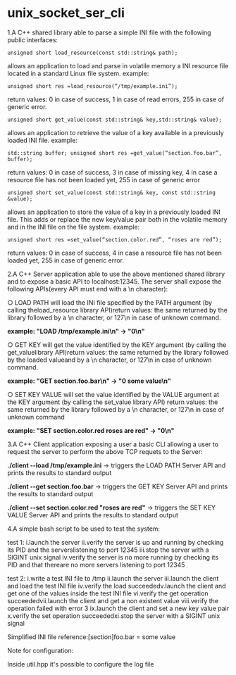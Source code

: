 # unix_socket_ser_cli

1.A C++ shared library able to parse a simple INI file with the following public interfaces:

  ```unsigned short load_resource(const std::string& path);```

allows an application to load and parse in volatile memory a INI resource file located in a standard Linux file system. example:

  ```unsigned short res =load_resource(“/tmp/example.ini”);```

return values: 0 in case of success, 1 in case of read errors, 255 in case of generic error.

  ```unsigned short get_value(const std::string& key,std::string& value);```

allows an application to retrieve the value of a key available in a previously loaded INI file. example: 

  ```std::string buffer; unsigned short res =get_value(“section.foo.bar”, buffer);```

return values: 0 in case of success, 3 in case of missing key, 4 in case a resource file has not been loaded yet, 255 in case of generic error

  ```unsigned short set_value(const std::string& key, const std::string &value);```

allows an application to store the value of a key in a previously loaded INI file. This adds or replace the new key/value pair both in the volatile memory and in the INI file on the file system. example:

  ```unsigned short res =set_value(“section.color.red”, “roses are red”);```

 return values: 0 in case of success, 4 in case a resource file has not been loaded yet, 255 in case of generic error.

2.A C++ Server application able to use the above mentioned shared library and to expose a basic API to localhost:12345. The server shall expose the following APIs(every API must end with a \n character):

○ LOAD PATH will load the INI file specified by the PATH argument (by calling theload_resource library API)return values: the same returned by the library followed by a \n character, or 127\n in case of unknown command. 

  **example: "LOAD /tmp/example.ini\n" -> "0\n"**

○ GET KEY will get the value identified by the KEY argument (by calling the get_valuelibrary API)return values: the same returned by the library followed by the loaded valueand by a \n character, or 127\n in case of unknown command. 

  **example: "GET section.foo.bar\n" -> "0 some value\n"**

○ SET KEY VALUE will set the value identified by the VALUE argument at the KEY argument (by calling the set_value library API)
return values: the same returned by the library followed by a \n character, or 127\n in case of unknown command

  **example: "SET section.color.red roses are red\" -> "0\n"**

3.A C++ Client application exposing a user a basic CLI allowing a user to request the server to perform the above TCP requets to the Server:

**./client --load /tmp/example.ini** -> triggers the LOAD PATH Server API and prints the results to standard output

**./client --get section.foo.bar** -> triggers the GET KEY Server API and prints the results to standard output

**./client --set section.color.red "roses are red"** -> triggers the SET KEY VALUE Server API and prints the results to standard output

4.A simple bash script to be used to test the system:

test 1:
i.launch the server
ii.verify the server is up and running by checking its PID and the serverslistening to port 12345
iii.stop the server with a SIGINT unix signal
iv.verify the server is no more running by checking its PID and that thereare no more servers listening to port 12345

test 2:
i.write a test INI file to /tmp
ii.launch the server
iii.launch the client and load the test INI file
iv.verify the load succeededv.launch the client and get one of the values inside the test INI file
vi.verify the get operation succeededvii.launch the client and get a non existent value
viii.verify the operation failed with error 3
ix.launch the client and set a new key value pair
x.verify the set operation succeededxi.stop the server with a SIGINT unix signal 

Simplified INI file reference:[section]foo.bar = some value

Note for configuration:

Inside util.hpp it's possible to configure the log file
